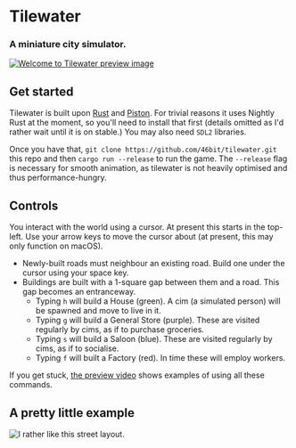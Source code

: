 # Tilewater

### A miniature city simulator.

[![Welcome to Tilewater preview image](https://r.46b.it/welcome-to-tilewater-vidprev-2.png)](https://www.youtube.com/watch?v=Z_5WOXicQbc "Welcome to Tilewater")

## Get started

Tilewater is built upon [Rust](https://www.rust-lang.org) and [Piston](http://www.piston.rs). For trivial reasons it uses Nightly Rust at the moment, so you'll need to install that first (details omitted as I'd rather wait until it is on stable.) You may also need `SDL2` libraries.

Once you have that, `git clone https://github.com/46bit/tilewater.git` this repo and then `cargo run --release` to run the game. The `--release` flag is necessary for smooth animation, as tilewater is not heavily optimised and thus performance-hungry.

## Controls

You interact with the world using a cursor. At present this starts in the top-left. Use your arrow keys to move the cursor about (at present, this may only function on macOS).

* Newly-built roads must neighbour an existing road. Build one under the cursor using your space key.
* Buildings are built with a 1-square gap between them and a road. This gap becomes an entranceway.
  * Typing `h` will build a House (green). A cim (a simulated person) will be spawned and move to live in it.
  * Typing `g` will build a General Store (purple). These are visited regularly by cims, as if to purchase groceries.
  * Typing `s` will build a Saloon (blue). These are visited regularly by cims, as if to socialise.
  * Typing `f` will built a Factory (red). In time these will employ workers.

If you get stuck, [the preview video](https://www.youtube.com/watch?v=Z_5WOXicQbc) shows examples of using all these commands.

## A pretty little example

![I rather like this street layout.](https://r.46b.it/lil-tilewater-city.png)

